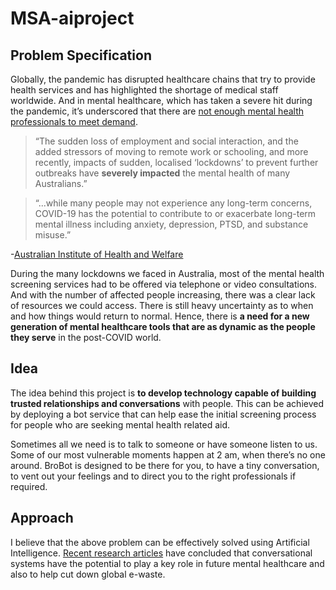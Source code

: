 # MSA-aiproject

## Problem Specification

Globally, the pandemic has disrupted healthcare chains that try to provide health services and has highlighted the shortage of medical staff worldwide. And in mental healthcare, which has taken a severe hit during the pandemic, it’s underscored that there are [not enough mental health professionals to meet demand](https://www.who.int/news/item/05-10-2020-covid-19-disrupting-mental-health-services-in-most-countries-who-survey).

> “The sudden loss of employment and social interaction, and the added stressors of moving to remote work or schooling, and more recently, impacts of sudden, localised ‘lockdowns’ to prevent further outbreaks have **severely impacted** the mental health of many Australians.”

> “...while many people may not experience any long-term concerns, COVID-19 has the potential to contribute to or exacerbate long-term mental illness including anxiety, depression, PTSD, and substance misuse.”
      
-[Australian Institute of Health and Welfare](https://www.aihw.gov.au/reports/mental-health-services/mental-health-services-in-australia/report-contents/mental-health-impact-of-covid-19)

During the many lockdowns we faced in Australia, most of the mental health screening services had to be offered via telephone or video consultations. And with the number of affected people increasing, there was a clear lack of resources we could access. There is still heavy uncertainty as to when and how things would return to normal. Hence, there is **a need for a new generation of mental healthcare tools that are as dynamic as the people they serve** in the post-COVID world.

## Idea

The idea behind this project is **to develop technology capable of building trusted relationships and conversations** with people. This can be achieved by deploying a bot service that can help ease the initial screening process for people who are seeking mental health related aid. 

Sometimes all we need is to talk to someone or have someone listen to us. Some of our most vulnerable moments happen at 2 am, when there’s no one around. BroBot is designed to be there for you, to have a tiny conversation, to vent out your feelings and to direct you to the right professionals if required.

## Approach

I believe that the above problem can be effectively solved using Artificial Intelligence. [Recent research articles](https://pursuit.unimelb.edu.au/articles/hey-siri-how-s-my-mental-health) have concluded that conversational systems have the potential to play a key role in future mental healthcare and also to help cut down global e-waste. 
